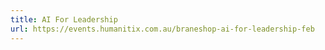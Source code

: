 ```yaml
---
title: AI For Leadership
url: https://events.humanitix.com.au/braneshop-ai-for-leadership-feb
---
```

